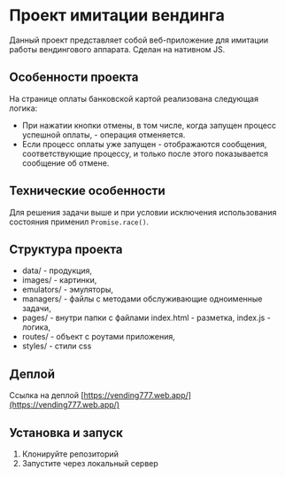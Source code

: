 # Проект имитации вендинга

Данный проект представляет собой веб-приложение для имитации работы вендингового аппарата.
Сделан на нативном JS.

## Особенности проекта

На странице оплаты банковской картой реализована следующая логика:
- При нажатии кнопки отмены, в том числе, когда запущен процесс успешной оплаты, - операция отменяется.
- Если процесс оплаты уже запущен - отображаются сообщения, соответствующие процессу, и только после этого показывается сообщение об отмене.

## Технические особенности

Для решения задачи выше и при условии исключения использования состояния применил `Promise.race()`.

## Структура проекта

- data/ - продукция,
- images/ - картинки,
- emulators/ - эмуляторы,
- managers/ - файлы с методами обслуживающие одноименные задачи,
- pages/ - внутри папки с файлами index.html - разметка, index.js - логика,
- routes/ - объект с роутами приложения,
- styles/ - стили css


## Деплой

Ссылка на деплой [https://vending777.web.app/](https://vending777.web.app/)

## Установка и запуск

1. Клонируйте репозиторий
2. Запустите через локальный сервер